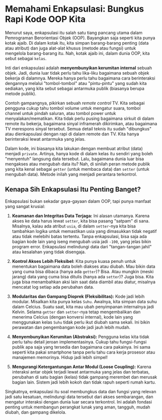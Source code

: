 # Memahami Enkapsulasi: Bungkus Rapi Kode OOP Kita

Menurut saya, enkapsulasi itu salah satu tiang pancang utama dalam Pemrograman Berorientasi Objek (OOP). Bayangkan saja seperti kita punya kotak ajaib. Di dalam kotak itu, kita simpan barang-barang penting (data atau atribut) dan juga alat-alat khusus (metode atau fungsi) untuk mengelola barang-barang itu. Nah, kotak ajaib ini, dalam dunia OOP, kita sebut sebagai `kelas`.

Inti dari enkapsulasi adalah **menyembunyikan kerumitan internal** sebuah objek. Jadi, dunia luar tidak perlu tahu lika-liku bagaimana sebuah objek bekerja di dalamnya. Mereka hanya perlu tahu bagaimana cara berinteraksi dengannya melalui "tombol-tombol" atau "pintu-pintu" yang sudah kita sediakan, yang kita sebut sebagai antarmuka publik (biasanya berupa metode publik).

Contoh gampangnya, pikirkan sebuah _remote control_ TV. Kita sebagai pengguna cukup tahu tombol volume untuk mengatur suara, tombol channel untuk pindah saluran, atau tombol power untuk menyalakan/mematikan. Kita tidak perlu pusing bagaimana sirkuit di dalam remote itu bekerja, bagaimana sinyal inframerah dikirimkan, atau bagaimana TV merespons sinyal tersebut. Semua detail teknis itu sudah "dibungkus" atau dienkapsulasi dengan rapi di dalam remote dan TV. Kita hanya berinteraksi lewat antarmuka yang jelas.

Dalam kode, ini biasanya kita lakukan dengan membuat atribut (data) menjadi `private`. Artinya, hanya kode di dalam kelas itu sendiri yang boleh "menyentuh" langsung data tersebut. Lalu, bagaimana dunia luar bisa mengakses atau mengubah data itu? Nah, di sinilah peran metode publik yang kita kenal sebagai `getter` (untuk membaca data) dan `setter` (untuk mengubah data). Metode inilah yang menjadi perantara terkontrol.

## Kenapa Sih Enkapsulasi Itu Penting Banget?

Enkapsulasi bukan sekadar gaya-gayaan dalam OOP, tapi punya manfaat yang sangat krusial:

1.  **Keamanan dan Integritas Data Terjaga:** Ini alasan utamanya. Karena akses ke data harus lewat `setter`, kita bisa pasang "satpam" di sana. Misalnya, kalau ada atribut `usia`, di dalam `setter`-nya kita bisa tambahkan logika untuk memastikan usia yang dimasukkan tidak negatif atau tidak melebihi batas tertentu. Tanpa enkapsulasi, bisa saja ada bagian kode lain yang iseng mengubah usia jadi `-100`, yang jelas bikin program error. Enkapsulasi melindungi data dari "tangan-tangan jahil" atau kesalahan yang tidak disengaja.

2.  **Kontrol Akses Lebih Fleksibel:** Kita punya kuasa penuh untuk menentukan bagaimana data boleh diakses atau diubah. Mau bikin data yang cuma bisa dibaca (hanya ada `getter`)? Bisa. Atau mungkin (meski jarang) data yang cuma bisa ditulis (hanya ada `setter`)? Juga bisa. Kita juga bisa menambahkan aksi lain saat data diambil atau diatur, misalnya mencatat log setiap ada perubahan data.

3.  **Modularitas dan Gampang Dioprek (Fleksibilitas):** Kode jadi lebih modular. Misalkan kita punya kelas `Suhu`. Awalnya, kita simpan data suhu dalam Celcius. Suatu saat, kita mau ubah penyimpanan internalnya jadi Kelvin. Selama `getter` dan `setter`-nya tetap mengembalikan dan menerima Celcius (dengan konversi internal), kode lain yang menggunakan kelas `Suhu` tidak perlu ikut diubah sama sekali. Ini bikin perawatan dan pengembangan kode jadi jauh lebih mudah.

4.  **Menyembunyikan Kerumitan (Abstraksi):** Pengguna kelas kita tidak perlu tahu detail jeroan implementasinya. Cukup tahu fungsi-fungsi publik apa saja yang tersedia dan bagaimana cara pakainya. Ini sama seperti kita pakai smartphone tanpa perlu tahu cara kerja prosesor atau manajemen memorinya. Hidup jadi lebih simpel!

5.  **Mengurangi Ketergantungan Antar Modul (Loose Coupling):** Karena interaksi antar objek terjadi lewat antarmuka yang jelas dan terbatas, perubahan di satu bagian (kelas) tidak gampang merembet dan merusak bagian lain. Sistem jadi lebih kokoh dan tidak rapuh seperti rumah kartu.

Singkatnya, enkapsulasi itu soal membungkus data dan fungsi yang relevan jadi satu kesatuan, melindungi data tersebut dari akses sembarangan, dan mengatur interaksi dengan dunia luar secara terkontrol. Ini adalah fondasi penting untuk membangun perangkat lunak yang aman, tangguh, mudah diubah, dan gampang dikelola.
